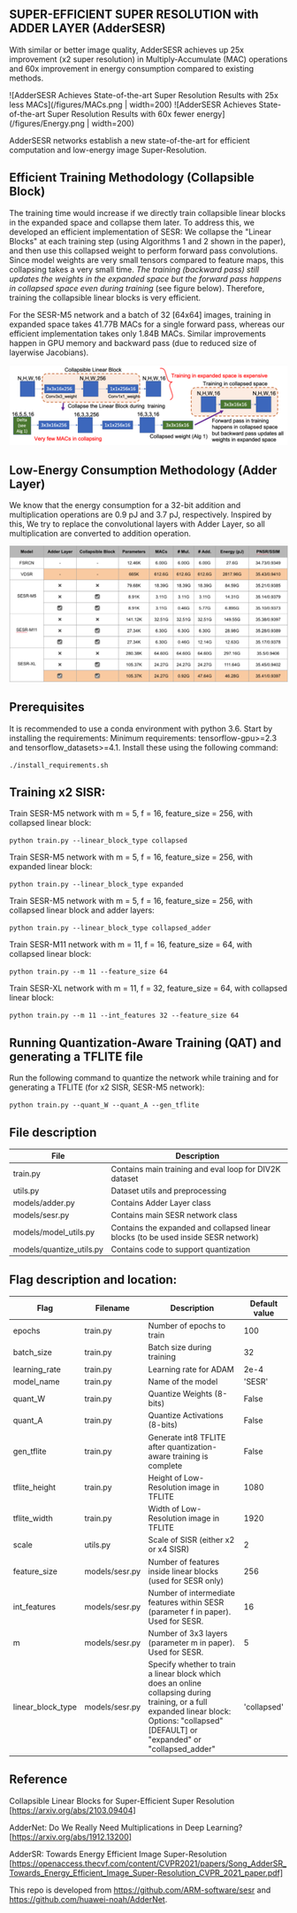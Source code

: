 ## SUPER-EFFICIENT SUPER RESOLUTION with ADDER LAYER (AdderSESR)

With similar or better image quality, AdderSESR achieves up 25x improvement (x2 super resolution) in Multiply-Accumulate (MAC) operations and 60x improvement in energy consumption compared to existing methods. 

![AdderSESR Achieves State-of-the-art Super Resolution Results with 25x less MACs](/figures/MACs.png | width=200)
![AdderSESR Achieves State-of-the-art Super Resolution Results with 60x fewer energy](/figures/Energy.png | width=200)

AdderSESR networks establish a new state-of-the-art for efficient computation and low-energy image Super-Resolution.

## Efficient Training Methodology (Collapsible Block)
The training time would increase if we directly train collapsible linear blocks in the expanded space and collapse them later. To address this, we developed an efficient implementation of SESR: We collapse the "Linear Blocks" at each training step (using Algorithms 1 and 2 shown in the paper), and then use this collapsed weight to perform forward pass convolutions. Since model weights are very small tensors compared to feature maps, this collapsing takes a very small time. _The training (backward pass) still updates the weights in the expanded space but the forward pass happens in collapsed space even during training_ (see figure below). Therefore, training the collapsible linear blocks is very efficient.

For the SESR-M5 network and a batch of 32 [64x64] images, training in expanded space takes 41.77B MACs for a single forward pass, whereas our efficient implementation takes only 1.84B MACs. Similar improvements happen in GPU memory and backward pass (due to reduced size of layerwise Jacobians). 

![Expanded Training vs. Collapsed Training](/figures/collapsed_training.png)

## Low-Energy Consumption Methodology (Adder Layer)
We know that the energy consumption for a 32-bit addition and multiplication operations are 0.9 pJ and 3.7 pJ, respectively. Inspired by this, We try to replace the convolutional layers with Adder Layer, so all multiplication are converted to addition operation.

![Energy Consumption](/figures/result.png)



## Prerequisites
It is recommended to use a conda environment with python 3.6. Start by installing the requirements:
Minimum requirements: tensorflow-gpu>=2.3 and tensorflow_datasets>=4.1. Install these using the following command:

`./install_requirements.sh`


## Training x2 SISR:

Train SESR-M5 network with m = 5, f = 16, feature_size = 256, with collapsed linear block:

`python train.py --linear_block_type collapsed`

Train SESR-M5 network with m = 5, f = 16, feature_size = 256, with expanded linear block:

`python train.py --linear_block_type expanded`

Train SESR-M5 network with m = 5, f = 16, feature_size = 256, with collapsed linear block and adder layers:

`python train.py --linear_block_type collapsed_adder`

Train SESR-M11 network with m = 11, f = 16, feature_size = 64, with collapsed linear block:

`python train.py --m 11 --feature_size 64`

Train SESR-XL network with m = 11, f = 32, feature_size = 64, with collapsed linear block:

`python train.py --m 11 --int_features 32 --feature_size 64`



## Running Quantization-Aware Training (QAT) and generating a TFLITE file

Run the following command to quantize the network while training and for generating a TFLITE (for x2 SISR, SESR-M5 network):

`python train.py --quant_W --quant_A --gen_tflite`



## File description
| File | Description |
| ------ | ------ |
| train.py | Contains main training and eval loop for DIV2K dataset |
| utils.py | Dataset utils and preprocessing |
| models/adder.py | Contains Adder Layer class |
| models/sesr.py | Contains main SESR network class |
| models/model_utils.py| Contains the expanded and collapsed linear blocks (to be used inside SESR network) |
| models/quantize_utils.py| Contains code to support quantization |

## Flag description and location:
| Flag | Filename | Description | Default value |
| ------ | ------ | ------ | ------ |
| epochs | train.py | Number of epochs to train | 100 |
| batch_size | train.py | Batch size during training | 32 |
| learning_rate | train.py | Learning rate for ADAM | 2e-4 |
| model_name | train.py | Name of the model | 'SESR' |
| quant_W | train.py | Quantize Weights (8-bits) | False |
| quant_A | train.py | Quantize Activations (8-bits) | False |
| gen_tflite | train.py | Generate int8 TFLITE after quantization-aware training is complete | False |
| tflite_height | train.py | Height of Low-Resolution image in TFLITE | 1080 |
| tflite_width | train.py | Width of Low-Resolution image in TFLITE | 1920 |
| scale | utils.py | Scale of SISR (either x2 or x4 SISR) | 2 |
| feature_size | models/sesr.py | Number of features inside linear blocks (used for SESR only) | 256 |
| int_features | models/sesr.py | Number of intermediate features within SESR (parameter f in paper). Used for SESR. | 16 |
| m | models/sesr.py | Number of 3x3 layers (parameter m in paper). Used for SESR. | 5 |
| linear_block_type | models/sesr.py | Specify whether to train a linear block which does an online collapsing during training, or a full expanded linear block: Options: "collapsed" [DEFAULT] or "expanded" or "collapsed_adder" | 'collapsed' |


## Reference
Collapsible Linear Blocks for Super-Efficient Super Resolution [https://arxiv.org/abs/2103.09404]

AdderNet: Do We Really Need Multiplications in Deep Learning? [https://arxiv.org/abs/1912.13200]

AdderSR: Towards Energy Efficient Image Super-Resolution [https://openaccess.thecvf.com/content/CVPR2021/papers/Song_AdderSR_Towards_Energy_Efficient_Image_Super-Resolution_CVPR_2021_paper.pdf]

This repo is developed from https://github.com/ARM-software/sesr and https://github.com/huawei-noah/AdderNet. 


